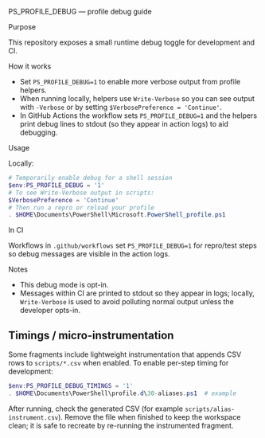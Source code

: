 PS_PROFILE_DEBUG — profile debug guide

Purpose

This repository exposes a small runtime debug toggle for development and CI.

How it works

- Set `PS_PROFILE_DEBUG=1` to enable more verbose output from profile helpers.
- When running locally, helpers use `Write-Verbose` so you can see output with `-Verbose` or by setting `$VerbosePreference = 'Continue'`.
- In GitHub Actions the workflow sets `PS_PROFILE_DEBUG=1` and the helpers print debug lines to stdout (so they appear in action logs) to aid debugging.

Usage

Locally:

```powershell
# Temporarily enable debug for a shell session
$env:PS_PROFILE_DEBUG = '1'
# To see Write-Verbose output in scripts:
$VerbosePreference = 'Continue'
# Then run a repro or reload your profile
. $HOME\Documents\PowerShell\Microsoft.PowerShell_profile.ps1
```

In CI

Workflows in `.github/workflows` set `PS_PROFILE_DEBUG=1` for repro/test steps so debug messages are visible in the action logs.

Notes

- This debug mode is opt-in.
- Messages within CI are printed to stdout so they appear in logs; locally, `Write-Verbose` is used to avoid polluting normal output unless the developer opts-in.

Timings / micro-instrumentation
--------------------------------
Some fragments include lightweight instrumentation that appends CSV rows to
`scripts/*.csv` when enabled. To enable per-step timing for development:

```powershell
$env:PS_PROFILE_DEBUG_TIMINGS = '1'
. $HOME\Documents\PowerShell\profile.d\30-aliases.ps1  # example
```

After running, check the generated CSV (for example `scripts/alias-instrument.csv`).
Remove the file when finished to keep the workspace clean; it is safe to
recreate by re-running the instrumented fragment.
